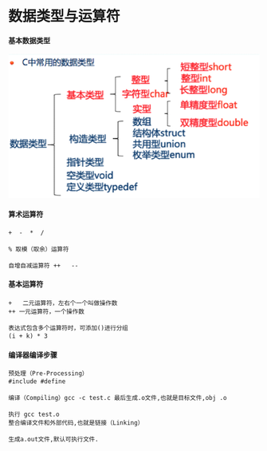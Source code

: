 # 数据类型与运算符

#### 基本数据类型

![](/assets/jibenshujuleixing.png)

#### 算术运算符

```
+  -  *  /

% 取模（取余）运算符

自增自减运算符 ++   --
```

#### 基本运算符

```
+   二元运算符，左右个一个叫做操作数
++ 一元运算符，一个操作数

表达式包含多个运算符时，可添加()进行分组
(i + k) * 3
```

#### 编译器编译步骤

```
预处理（Pre-Processing）
#include #define

编译（Compiling）gcc -c test.c 最后生成.o文件,也就是目标文件,obj .o

执行 gcc test.o
整合编译文件和外部代码,也就是链接（Linking）

生成a.out文件,默认可执行文件.

```



